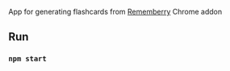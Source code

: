 App for generating flashcards from [Rememberry](https://chrome.google.com/webstore/detail/rememberry-translate-and/dipiagiiohfljcicegpgffpbnjmgjcnf) Chrome addon


## Run

### `npm start`

